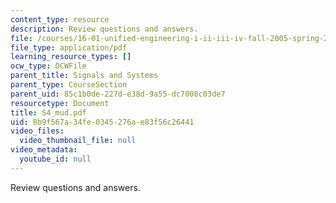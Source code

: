 ```yaml
---
content_type: resource
description: Review questions and answers.
file: /courses/16-01-unified-engineering-i-ii-iii-iv-fall-2005-spring-2006/8b9f567a34fe0345276ae83f56c26441_S4_mud.pdf
file_type: application/pdf
learning_resource_types: []
ocw_type: OCWFile
parent_title: Signals and Systems
parent_type: CourseSection
parent_uid: 85c1b0de-227d-e38d-9a55-dc7008c03de7
resourcetype: Document
title: S4_mud.pdf
uid: 8b9f567a-34fe-0345-276a-e83f56c26441
video_files:
  video_thumbnail_file: null
video_metadata:
  youtube_id: null
---
```

Review questions and answers.